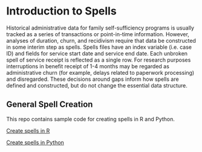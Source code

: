 # Introduction to Spells
Historical administrative data for family self-sufficiency programs is usually tracked as a series of transactions or point-in-time information.
However, analyses of duration, churn, and recidivism require that data be constructed in some interim step as spells. Spells files have an index variable
(i.e. case ID) and fields for service start date and service end date. Each unbroken spell of service receipt is reflected as a single row. For research
purposes interruptions in benefit receipt of 1-4 months may be regarded as administrative churn (for example, delays related to paperwork processing) and
disregarded. These decisions around gaps inform how spells are defined and constructed, but do not change the essential data structure.

## General Spell Creation
This repo contains sample code for creating spells in R and Python.

[Create spells in R](create_spells_with_python.md)

[Create spells in Python](create_spells_with_R.md)
